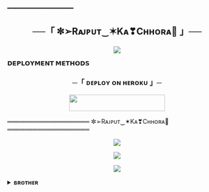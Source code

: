 ━━━━━━━━━━━━━━━━━━

<h2 align="center">

 ──「 ✼➢Rᴀᴊᴘᴜᴛ‿✶Kᴀ❣Cʜʜᴏʀᴀ👑 」──

</h2>

<p align="center">

  <img src="https://telegra.ph/file/909bd5efe4bebb70d3438.jpg">

</p>

<p align="center">

<b>𝗗𝗘𝗣𝗟𝗢𝗬𝗠𝗘𝗡𝗧 𝗠𝗘𝗧𝗛𝗢𝗗𝗦</b>

</p>

<h3 align="center">

 ─「 ᴅᴇᴩʟᴏʏ ᴏɴ ʜᴇʀᴏᴋᴜ 」─

</h3>

<p align="center"><a href="https://dashboard.heroku.com/new?template=https://github.com/Rajpomane/royalrajput-"> <img src="https://img.shields.io/badge/Deploy%20On%20Heroku-black?style=for-the-badge&logo=heroku" width="220" height="38.45"/></a></p>

═══════════════════
 ✼➢Rᴀᴊᴘᴜᴛ‿✶Kᴀ❣Cʜʜᴏʀᴀ👑 
═══════════════════
<p align="center">
<a href="https://telegram.me/freinds_hindi_chatting_group_126"><img src="https://img.shields.io/badge/-Support%20Group-blue.svg?style=for-the-badge&logo=Telegram"></a>
</p>

<p align="center">
<a href="https://t.me/attiudedp"><img src="https://img.shields.io/badge/-Support%20Channel-blue.svg?style=for-the-badge&logo=Telegram"></a>
</p>

<p align="center">
<a href="https://t.me/BATTERY_ABOUT_TO_DAI_ERROR"><img src="https://img.shields.io/badge/-Support%20owner-blue.svg?style=for-the-badge&logo=Telegram"></a>
</p>

<details>
<summary><b>ʙʀᴏᴛʜᴇʀ</b></summary>
<br>

- [RAJPUT](https://t.me/BATTERY_ABOUT_TO_DAI_ERROR)
- [HACKER](https://t.me/HACKER_XD_BOT_07_BOT)


